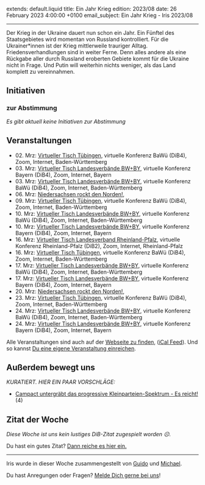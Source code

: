 
extends: default.liquid
title: Ein Jahr Krieg
edition: 2023/08
date: 26 February 2023 4:00:00 +0100
email_subject: Ein Jahr Krieg - Iris 2023/08

---
Der Krieg in der Ukraine dauert nun schon ein Jahr. Ein Fünftel des Staatsgebietes wird momentan von Russland kontrolliert. Für die Ukrainer\*innen ist der Krieg mittlerweile trauriger Alltag. Friedensverhandlungen sind in weiter Ferne. Denn alles andere als eine Rückgabe aller durch Russland eroberten Gebiete kommt für die Ukraine nicht in Frage. Und Putin will weiterhin nichts weniger, als das Land komplett zu vereinnahmen.


## Initiativen

### zur Abstimmung
_Es gibt aktuell keine Initiativen zur Abstimmung_

## Veranstaltungen

 - 02.&nbsp;Mrz: [Virtueller Tisch Tübingen](https://dib.de/events/virtueller-tisch-tuebingen-2023-03-02/), virtuelle Konferenz BaWü (DiB4), Zoom, Internet, Baden-Württemberg
 - 03.&nbsp;Mrz: [Virtueller Tisch Landesverbände BW+BY](https://dib.de/events/virtueller-tisch-landesverbaende-bwby-2-2023-03-03/), virtuelle Konferenz Bayern (DiB4), Zoom, Internet, Bayern
 - 03.&nbsp;Mrz: [Virtueller Tisch Landesverbände BW+BY](https://dib.de/events/virtueller-tisch-landesverbaende-bwby-3-2023-03-03/), virtuelle Konferenz BaWü (DiB4), Zoom, Internet, Baden-Württemberg
 - 06.&nbsp;Mrz: [Niedersachsen rockt den Norden!](https://dib.de/events/niedersachsen-call-2023-03-06/), 
 - 09.&nbsp;Mrz: [Virtueller Tisch Tübingen](https://dib.de/events/virtueller-tisch-tuebingen-2023-03-09/), virtuelle Konferenz BaWü (DiB4), Zoom, Internet, Baden-Württemberg
 - 10.&nbsp;Mrz: [Virtueller Tisch Landesverbände BW+BY](https://dib.de/events/virtueller-tisch-landesverbaende-bwby-3-2023-03-10/), virtuelle Konferenz BaWü (DiB4), Zoom, Internet, Baden-Württemberg
 - 10.&nbsp;Mrz: [Virtueller Tisch Landesverbände BW+BY](https://dib.de/events/virtueller-tisch-landesverbaende-bwby-2-2023-03-10/), virtuelle Konferenz Bayern (DiB4), Zoom, Internet, Bayern
 - 16.&nbsp;Mrz: [Virtueller Tisch Landesverband Rheinland-Pfalz](https://dib.de/events/virtueller-tisch-landesverband-rheinland-pfalz-2023-03-16/), virtuelle Konferenz Rheinland-Pfalz (DiB2), Zoom, Internet, Rheinland-Pfalz
 - 16.&nbsp;Mrz: [Virtueller Tisch Tübingen](https://dib.de/events/virtueller-tisch-tuebingen-2023-03-16/), virtuelle Konferenz BaWü (DiB4), Zoom, Internet, Baden-Württemberg
 - 17.&nbsp;Mrz: [Virtueller Tisch Landesverbände BW+BY](https://dib.de/events/virtueller-tisch-landesverbaende-bwby-3-2023-03-17/), virtuelle Konferenz BaWü (DiB4), Zoom, Internet, Baden-Württemberg
 - 17.&nbsp;Mrz: [Virtueller Tisch Landesverbände BW+BY](https://dib.de/events/virtueller-tisch-landesverbaende-bwby-2-2023-03-17/), virtuelle Konferenz Bayern (DiB4), Zoom, Internet, Bayern
 - 20.&nbsp;Mrz: [Niedersachsen rockt den Norden!](https://dib.de/events/niedersachsen-call-2023-03-20/), 
 - 23.&nbsp;Mrz: [Virtueller Tisch Tübingen](https://dib.de/events/virtueller-tisch-tuebingen-2023-03-23/), virtuelle Konferenz BaWü (DiB4), Zoom, Internet, Baden-Württemberg
 - 24.&nbsp;Mrz: [Virtueller Tisch Landesverbände BW+BY](https://dib.de/events/virtueller-tisch-landesverbaende-bwby-3-2023-03-24/), virtuelle Konferenz BaWü (DiB4), Zoom, Internet, Baden-Württemberg
 - 24.&nbsp;Mrz: [Virtueller Tisch Landesverbände BW+BY](https://dib.de/events/virtueller-tisch-landesverbaende-bwby-2-2023-03-24/), virtuelle Konferenz Bayern (DiB4), Zoom, Internet, Bayern

Alle Veranstaltungen sind auch auf der [Webseite zu finden](https://dib.de/veranstaltungen/), ([iCal Feed](https://dib.de/?ical=1)). Und so kannst [Du eine eigene Veranstaltung einreichen](https://marktplatz.dib.de/t/eine-veranstaltung-auf-der-webseite-einreichen/21379).


## Außerdem bewegt uns

_KURATIERT. HIER EIN PAAR VORSCHLÄGE:_
 - [Campact untergräbt das progressive Kleinparteien-Spektrum - Es reicht!](https://marktplatz.dib.de/t/campact-untergraebt-das-progressive-kleinparteien-spektrum-es-reicht/39873) (4)


## Zitat der Woche
_Diese Woche ist uns kein lustiges DiB-Zitat zugespielt worden ☹._

Du hast ein gutes Zitat? [Dann reiche es hier ein.](https://marktplatz.dib.de/t/fortsetzung-lustige-dib-zitate/24431)


---

Iris wurde in dieser Woche zusammengestellt von [Guido](https://marktplatz.dib.de/u/Guido/) und [Michael](https://marktplatz.dib.de/u/MichaelVoss/).

Du hast Anregungen oder Fragen? [Melde Dich gerne bei uns](https://marktplatz.dib.de/t/neu-iris-die-woechtliche-zusammenfasssung-zum-sonntagsbrunch/10990)!

